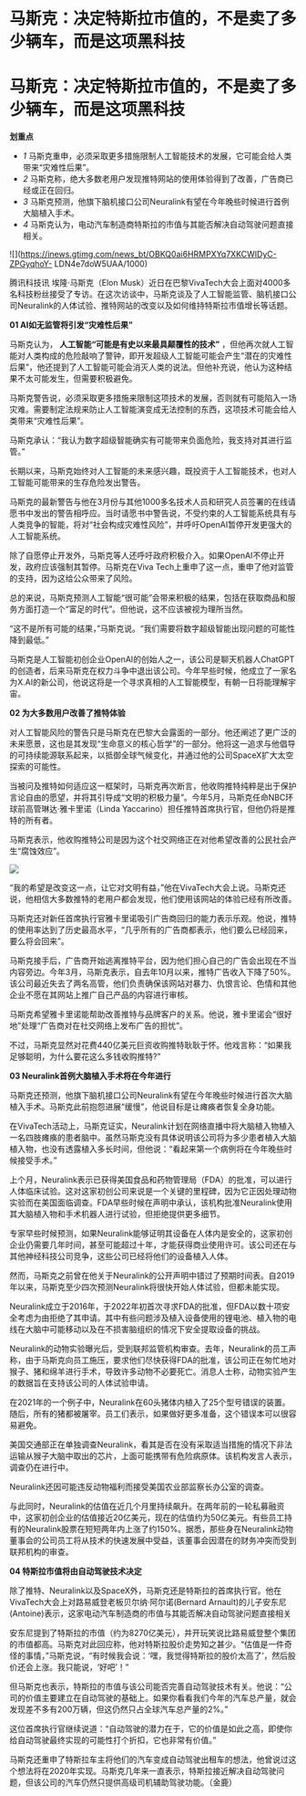 # 马斯克：决定特斯拉市值的，不是卖了多少辆车，而是这项黑科技

# 马斯克：决定特斯拉市值的，不是卖了多少辆车，而是这项黑科技

**划重点**

  * _1_ 马斯克重申，必须采取更多措施限制人工智能技术的发展，它可能会给人类带来“灾难性后果”。
  * _2_ 马斯克称，绝大多数老用户发现推特网站的使用体验得到了改善，广告商已经或正在回归。
  * _3_ 马斯克预测，他旗下脑机接口公司Neuralink有望在今年晚些时候进行首例大脑植入手术。
  * _4_ 马斯克认为，电动汽车制造商特斯拉的市值与其能否解决自动驾驶问题直接相关。

![](https://inews.gtimg.com/news_bt/OBKQ0ai6HRMPXYq7XKCWIDyC-ZPGyqhoY-
LDN4e7doW5UAA/1000)

腾讯科技讯 埃隆·马斯克（Elon
Musk）近日在巴黎VivaTech大会上面对4000多名科技粉丝接受了专访。在这次访谈中，马斯克谈及了人工智能监管、脑机接口公司Neuralink的人体试验、推特网站的改变以及如何维持特斯拉市值增长等话题。

**01 AI如无监管将引发“灾难性后果”**

马斯克认为， **人工智能“可能是有史以来最具颠覆性的技术”**
，但他再次就人工智能对人类构成的危险敲响了警钟，即开发超级人工智能可能会产生“潜在的灾难性后果”，他还提到了人工智能可能会消灭人类的说法。但他补充说，他认为这种结果不太可能发生，但需要积极避免。

马斯克警告说，必须采取更多措施来限制这项技术的发展，否则就有可能陷入一场灾难。需要制定法规来防止人工智能演变成无法控制的东西，这项技术可能会给人类带来“灾难性后果”。

马斯克承认：“我认为数字超级智能确实有可能带来负面危险，我支持对其进行监管。”

长期以来，马斯克始终对人工智能的未来感兴趣，既投资于人工智能技术，也对人工智能可能带来的生存危险发出警告。

马斯克的最新警告与他在3月份与其他1000多名技术人员和研究人员签署的在线请愿书中发出的警告相呼应。当时请愿书中警告说，不受约束的人工智能系统具有与人类竞争的智能，将对“社会构成灾难性风险”，并呼吁OpenAI暂停开发更强大的人工智能系统。

除了自愿停止开发外，马斯克等人还呼吁政府积极介入。如果OpenAI不停止开发，政府应该强制其暂停。马斯克在Viva
Tech上重申了这一点，重申了他对监管的支持，因为这给公众带来了风险。

总的来说，马斯克预测人工智能“很可能”会带来积极的结果，包括在获取商品和服务方面打造一个“富足的时代”。但他说，这不应该被视为理所当然。

“这不是所有可能的结果，”马斯克说。“我们需要将数字超级智能出现问题的可能性降到最低。”

马斯克是人工智能初创企业OpenAI的创始人之一，该公司是聊天机器人ChatGPT的创造者，后来马斯克在权力斗争中退出该公司。今年早些时候，他成立了一家名为X.AI的新公司，他说这将是一个寻求真相的人工智能模型，有朝一日将能理解宇宙。

**02 为大多数用户改善了推特体验**

对人工智能风险的警告只是马斯克在巴黎大会露面的一部分。他还阐述了更广泛的未来愿景，这也是其发现“生命意义的核心哲学”的一部分。他将这一追求与他倡导的可持续能源联系起来，以抵御全球气候变化，并通过他的公司SpaceX扩大太空探索的可能性。

当被问及推特如何适应这一框架时，马斯克再次断言，他收购推特纯粹是出于保护言论自由的愿望，并将其引导成“文明的积极力量”。今年5月，马斯克任命NBC环球前高管琳达·雅卡里诺（Linda
Yaccarino）担任推特首席执行官，但他仍将是推特的所有者。

马斯克表示，他收购推特公司是因为这个社交网络正在对他希望改善的公民社会产生“腐蚀效应”。

![](https://inews.gtimg.com/news_bt/OUB6HOdbH0qh7C7JF4VuPeVPcy0mFwFaLmvt92kaZJhgUAA/1000)

“我的希望是改变这一点，让它对文明有益，”他在VivaTech大会上说。马斯克还说，他相信大多数推特的老用户都会发现，他们使用该网站的体验已经有所改善。

马斯克还对新任首席执行官雅卡里诺吸引广告商回归的能力表示乐观。他说，推特的使用率达到了历史最高水平，“几乎所有的广告商都表示，他们要么已经回来，要么将会回来”。

马斯克接手后，广告商开始逃离推特平台，因为他们担心自己的广告会出现在不当内容旁边。今年3月，马斯克表示，自去年10月以来，推特广告收入下降了50%。该公司最近失去了两名高管，他们负责确保该网站对暴力、仇恨言论、色情和其他企业不愿在其网站上推广自己产品的内容进行审核。

马斯克希望雅卡里诺能帮助改善推特与品牌客户的关系。他说，雅卡里诺会“很好地”处理“广告商对在社交网络上发布广告的担忧”。

不过，马斯克显然对花费440亿美元巨资收购推特耿耿于怀。他戏言称：“如果我足够聪明，为什么要花这么多钱收购推特?”

**03 Neuralink首例大脑植入手术将在今年进行**

马斯克还预测，他旗下脑机接口公司Neuralink有望在今年晚些时候进行首次大脑植入手术。马斯克此前抱怨进展“缓慢”，他说目标是让瘫痪者恢复全身功能。

在VivaTech活动上，马斯克证实，Neuralink计划在网络直播中将大脑植入物植入一名四肢瘫痪的患者脑中。虽然马斯克没有具体说明该公司将为多少患者植入大脑植入物，也没有透露植入多长时间，但他说：“看起来第一个病例将在今年晚些时候接受手术。”

上个月，Neuralink表示已获得美国食品和药物管理局（FDA）的批准，可以进行人体临床试验。这对这家初创公司来说是一个关键的里程碑，因为它正因处理动物实验而在美国面临调查。FDA早些时候在声明中承认，该机构批准Neuralink使用其大脑植入物和手术机器人进行试验，但拒绝提供更多细节。

专家早些时候预测，如果Neuralink能够证明其设备在人体内是安全的，这家初创企业仍需要几年时间，甚至可能超过十年，才能获得商业使用许可。该公司还在与其他神经科技公司竞争，这些公司已经将他们的设备植入人体。

然而，马斯克之前曾在他关于Neuralink的公开声明中错过了预期时间表。自2019年以来，马斯克至少四次预测Neuralink将很快开始人体试验，但都未能实现。

Neuralink成立于2016年，于2022年初首次寻求FDA的批准，但FDA以数十项安全考虑为由拒绝了其申请。其中有些问题涉及植入设备使用的锂电池、植入物的电线在大脑中可能移动以及在不损害脑组织的情况下安全提取设备的挑战。

Neuralink的动物实验曝光后，受到联邦监管机构审查。去年，Neuralink的员工声称，由于马斯克向员工施压，要求他们尽快获得FDA的批准，该公司正在匆忙地对猴子、猪和绵羊进行手术，导致许多动物不必要死亡。消息人士称，动物实验产生的数据旨在支持该公司的人体试验申请。

在2021年的一个例子中，Neuralink在60头猪体内植入了25个型号错误的装置。随后，所有的猪都被屠宰。员工们表示，如果做好更多准备，这个错误本可以很容易避免。

美国交通部正在单独调查Neuralink，看其是否在没有采取适当措施的情况下非法运输从猴子大脑中取出的芯片，上面可能携带有危险病原体。该机构发言人表示，调查仍在进行中。

Neuralink还因可能违反动物福利而接受美国农业部监察长办公室的调查。

与此同时，Neuralink的估值在近几个月里持续飙升。在两年前的一轮私募融资中，这家初创企业的估值接近20亿美元，现在的估值约为50亿美元。有些员工持有的Neuralink股票在短短两年内上涨了约150%。据悉，那些身在Neuralink动物董事会的公司员工将从技术的快速发展中受益，该董事会因潜在的财务冲突而受到联邦机构的审查。

**04 特斯拉市值将由自动驾驶技术决定**

除了推特、Neuralink以及SpaceX外，马斯克还是特斯拉的首席执行官。他在VivaTech大会上对路易威登老板贝尔纳·阿尔诺(Bernard
Arnault)的儿子安东尼(Antoine)表示，这家电动汽车制造商的市值与其能否解决自动驾驶问题直接相关

安东尼提到了特斯拉的市值（约为8270亿美元），并开玩笑说比路易威登整个集团的市值都高。马斯克对此回应称，他对特斯拉股价走势知之甚少。“估值是一件奇怪的事情，”马斯克说，“有时候我会说：‘嘿，我觉得特斯拉的股价太高了’，然后股价还会上涨。我只能说，‘好吧’！”

但马斯克也表示，特斯拉的市值与该公司能否完善自动驾驶技术有关。他说：“公司的价值主要建立在自动驾驶的基础上。如果你看看我们今年的汽车总产量，就会发现差不多有200万辆，但这仍然只占全球汽车总产量的2%。”

这位首席执行官继续说道：“自动驾驶的潜力在于，它的价值是如此之高，即使你给自动驾驶最终实现的可能性打个折扣，它也非常有价值。”

马斯克还重申了特斯拉车主将他们的汽车变成自动驾驶出租车的想法，他曾说过这个想法将在2020年实现。马斯克几年来一直表示，特斯拉接近解决自动驾驶问题，但该公司的汽车仍然只提供高级司机辅助驾驶功能。（金鹿）

